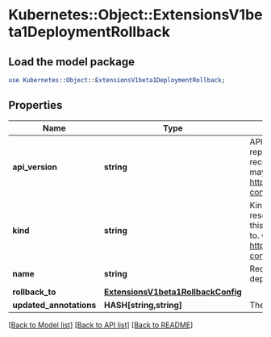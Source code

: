 # Kubernetes::Object::ExtensionsV1beta1DeploymentRollback

## Load the model package
```perl
use Kubernetes::Object::ExtensionsV1beta1DeploymentRollback;
```

## Properties
Name | Type | Description | Notes
------------ | ------------- | ------------- | -------------
**api_version** | **string** | APIVersion defines the versioned schema of this representation of an object. Servers should convert recognized schemas to the latest internal value, and may reject unrecognized values. More info: https://git.k8s.io/community/contributors/devel/api-conventions.md#resources | [optional] 
**kind** | **string** | Kind is a string value representing the REST resource this object represents. Servers may infer this from the endpoint the client submits requests to. Cannot be updated. In CamelCase. More info: https://git.k8s.io/community/contributors/devel/api-conventions.md#types-kinds | [optional] 
**name** | **string** | Required: This must match the Name of a deployment. | 
**rollback_to** | [**ExtensionsV1beta1RollbackConfig**](ExtensionsV1beta1RollbackConfig.md) |  | 
**updated_annotations** | **HASH[string,string]** | The annotations to be updated to a deployment | [optional] 

[[Back to Model list]](../README.md#documentation-for-models) [[Back to API list]](../README.md#documentation-for-api-endpoints) [[Back to README]](../README.md)


